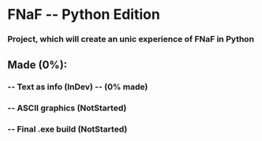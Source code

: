 # FNaF -- Python Edition
### Project, which will create an unic experience of FNaF in Python

## Made (0%):
### -- Text as info (InDev) -- (0% made)
### -- ASCII graphics (NotStarted)
### -- Final .exe build (NotStarted)
